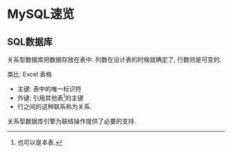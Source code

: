 # MySQL速览

## SQL数据库

关系型数据库把数据存放在表中. 列数在设计表的时候就确定了, 行数则是可变的.

类比: Excel 表格

* 主键: 表中的唯一标识符
* 外键: 引用其他表[^1]的主键
* 行之间的这种联系称为关系.

关系型数据库引擎为联结操作提供了必要的支持.



[^1]: 也可以是本表.
